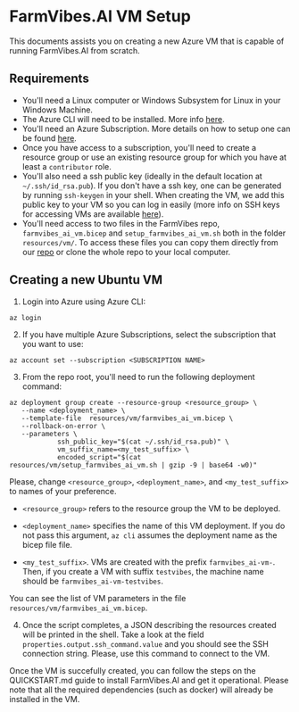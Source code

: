 
# FarmVibes.AI VM Setup

This documents assists you on creating a new Azure VM that is capable of running
FarmVibes.AI from scratch.

## Requirements

* You'll need a Linux computer or Windows Subsystem for Linux in your Windows Machine.
* The Azure CLI will need to be installed. More info [here](https://learn.microsoft.com/en-us/cli/azure/install-azure-cli).
* You'll need an Azure Subscription. More details on how to setup one can be found [here](https://azure.microsoft.com/en-us/free/search/?ef_id=EAIaIQobChMIlcaGu9bG-gIVET6RCh3KXwK9EAAYASAAEgLP-vD_BwE%3AG%3As&OCID=AIDcmmzmnb0182_SEM_EAIaIQobChMIlcaGu9bG-gIVET6RCh3KXwK9EAAYASAAEgLP-vD_BwE%3AG%3As&gclid=EAIaIQobChMIlcaGu9bG-gIVET6RCh3KXwK9EAAYASAAEgLP-vD_BwE).
* Once you have access to a subscription, you'll need to create a resource group or use an existing
resource group for which you have at least a `contributor` role.
* You'll also need a ssh public key (ideally in the default location at `~/.ssh/id_rsa.pub`). If you don't have 
a ssh key, one can be generated by running `ssh-keygen` in your shell. When creating the VM, we add this public key  to your VM so you can log in easily (more info on SSH keys for accessing VMs are available [here](https://learn.microsoft.com/en-us/azure/virtual-machines/linux/mac-create-ssh-keys)).
* You'll need access to two files in the FarmVibes repo, `farmvibes_ai_vm.bicep` and `setup_farmvibes_ai_vm.sh` both in the folder `resources/vm/`. To access these files you can copy them directly from our [repo](https://github.com/microsoft/farmvibes-ai) or clone the whole repo to your local computer. 

## Creating a new Ubuntu VM

1. Login into Azure using Azure CLI:
```shell
az login
```

2. If you have multiple Azure Subscriptions, select the subscription that you want to use:
```shell
az account set --subscription <SUBSCRIPTION NAME>
```

3. From the repo root, you'll need to run the following deployment command:
```shell
az deployment group create --resource-group <resource_group> \
   --name <deployment_name> \
   --template-file  resources/vm/farmvibes_ai_vm.bicep \
   --rollback-on-error \
   --parameters \
            ssh_public_key="$(cat ~/.ssh/id_rsa.pub)" \
            vm_suffix_name=<my_test_suffix> \
            encoded_script="$(cat resources/vm/setup_farmvibes_ai_vm.sh | gzip -9 | base64 -w0)"
```
Please, change `<resource_group>`, `<deployment_name>`, and `<my_test_suffix>`
to names of your preference.

* `<resource_group>` refers to the resource group the VM to be deployed.

* `<deployment_name>` specifies the name of this VM deployment. If you do not
  pass this argument, `az cli` assumes the deployment name as the bicep file
  file.

* `<my_test_suffix>`. VMs are created with the prefix `farmvibes_ai-vm-`. Then, if
  you create a VM with suffix `testvibes`, the machine name should be
  `farmvibes_ai-vm-testvibes`.

You can see the list of VM parameters in the file `resources/vm/farmvibes_ai_vm.bicep`.


4. Once the script completes,  a JSON describing the resources created will be printed in the shell.
Take a look at the field `properties.output.ssh_command.value` and you should see the SSH connection
string. Please, use this command to connect to the VM. 

Once the VM is succefully created, you can follow the steps on the QUICKSTART.md guide to install FarmVibes.AI 
and get it operational. Please note that all the required dependencies (such as docker) will already be installed in the VM. 
